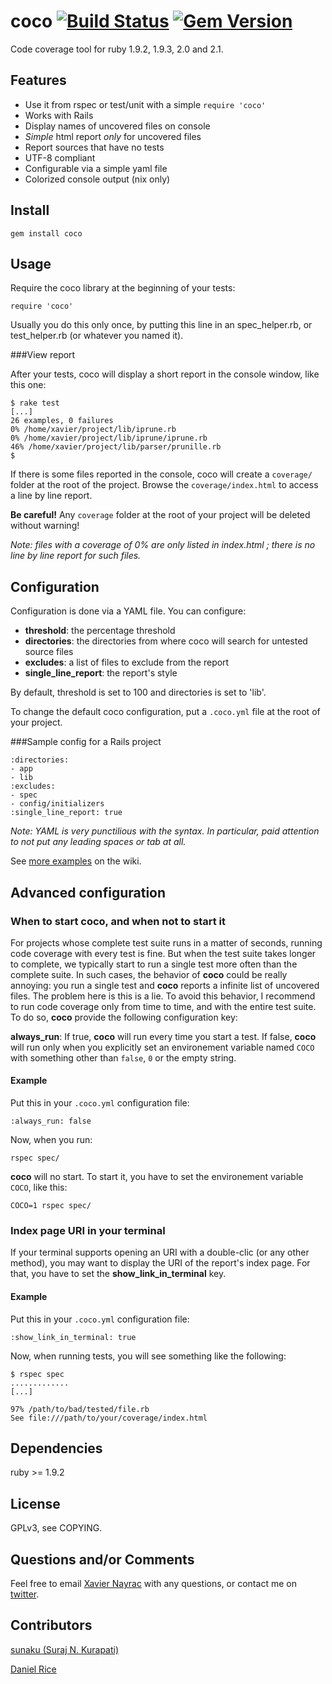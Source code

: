 coco [![Build Status](https://travis-ci.org/lkdjiin/coco.png)](https://travis-ci.org/lkdjiin/coco) [![Gem Version](https://badge.fury.io/rb/coco.png)](http://badge.fury.io/rb/coco)
==============================

Code coverage tool for ruby 1.9.2, 1.9.3, 2.0 and 2.1.

Features
--------------------------------

* Use it from rspec or test/unit with a simple `require 'coco'`
* Works with Rails
* Display names of uncovered files on console
* _Simple_ html report _only_ for uncovered files
* Report sources that have no tests
* UTF-8 compliant
* Configurable via a simple yaml file
* Colorized console output (nix only)


Install
--------------------------------

    gem install coco

Usage
--------------------------------
Require the coco library at the beginning of your tests:

    require 'coco'

Usually you do this only once, by putting this line in an spec_helper.rb,
or test_helper.rb (or whatever you named it).

###View report

After your tests, coco will display a short report in the console window, like this one:

    $ rake test
    [...]
    26 examples, 0 failures
    0% /home/xavier/project/lib/iprune.rb
    0% /home/xavier/project/lib/iprune/iprune.rb
    46% /home/xavier/project/lib/parser/prunille.rb
    $

If there is some files reported in the console, coco will create a `coverage/`
folder at the root of the project. Browse the `coverage/index.html` to access
a line by line report.

**Be careful!** Any `coverage` folder at the root of your project will be
deleted without warning!

_Note: files with a coverage of 0% are only listed in index.html ; there
is no line by line report for such files._

Configuration
----------------------------------

Configuration is done via a YAML file. You can configure:

* __threshold__: the percentage threshold
* __directories__: the directories from where coco will search for untested source files
* __excludes__: a list of files to exclude from the report
* __single_line_report__: the report's style

By default, threshold is set to 100 and directories is set to 'lib'.

To change the default coco configuration, put a `.coco.yml` file at the root of your project.


###Sample config for a Rails project

    :directories: 
    - app
    - lib
    :excludes:
    - spec
    - config/initializers
    :single_line_report: true

_Note: YAML is very punctilious with the syntax. In particular, paid attention
to not put any leading spaces or tab at all._

See [more examples](https://github.com/lkdjiin/coco/wiki) on the wiki.

Advanced configuration
---------------------------------

### When to start coco, and when not to start it
For projects whose complete test suite runs in a matter of seconds,
running code coverage with every test is fine.
But when the test suite takes longer to complete, we typically start to
run a single test more often than the complete suite. In such cases,
the behavior of **coco** could be really annoying: you run a single
test and **coco** reports a infinite list of uncovered files. The
problem here is this is a lie. To avoid this behavior, I recommend to
run code coverage only from time to time, and with the entire test
suite. To do so, **coco** provide the following configuration key:

__always_run__: If true, **coco** will run every time you start a test.
If false, **coco** will run only when you explicitly set an
environement variable named `COCO` with something other than `false`,
`0` or the empty string.

#### Example

Put this in your `.coco.yml` configuration file:

    :always_run: false

Now, when you run:

    rspec spec/

**coco** will no start. To start it, you have to set the
environement variable `COCO`, like this:

    COCO=1 rspec spec/

### Index page URI in your terminal

If your terminal supports opening an URI with a double-clic (or any
other method), you may want to display the URI of the report's index
page. For that, you have to set the __show_link_in_terminal__ key.

#### Example

Put this in your `.coco.yml` configuration file:

    :show_link_in_terminal: true

Now, when running tests, you will see something like the following:

    $ rspec spec
    .............
    [...]

    97% /path/to/bad/tested/file.rb
    See file:///path/to/your/coverage/index.html


Dependencies
--------------------------------

ruby >= 1.9.2


License
--------------------------------
GPLv3, see COPYING.

Questions and/or Comments
--------------------------------

Feel free to email [Xavier Nayrac](mailto:xavier.nayrac@gmail.com)
with any questions, or contact me on [twitter](https://twitter.com/lkdjiin).

Contributors
--------------------------------

[sunaku (Suraj N. Kurapati)](https://github.com/sunaku)

[Daniel Rice](https://github.com/BigNerdRanchDan)
